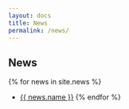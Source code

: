 ```yaml
---
layout: docs
title: News
permalink: /news/
---
```

## News
{% for news in site.news %}
- [{{ news.name }}]({{news.url}})
{% endfor %}